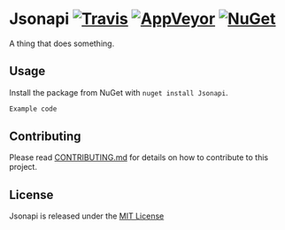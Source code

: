 # Jsonapi [![Travis](https://img.shields.io/travis/robertcoltheart/Jsonapi.svg)](https://travis-ci.org/robertcoltheart/Jsonapi) [![AppVeyor](https://img.shields.io/appveyor/ci/robertcoltheart/Jsonapi.svg)](https://ci.appveyor.com/project/robertcoltheart/Jsonapi) [![NuGet](https://img.shields.io/nuget/v/Jsonapi.svg)](https://www.nuget.org/packages/Jsonapi)
A thing that does something.

## Usage
Install the package from NuGet with `nuget install Jsonapi`.

```csharp
Example code
```

## Contributing
Please read [CONTRIBUTING.md](CONTRIBUTING.md) for details on how to contribute to this project.

## License
Jsonapi is released under the [MIT License](LICENSE)
